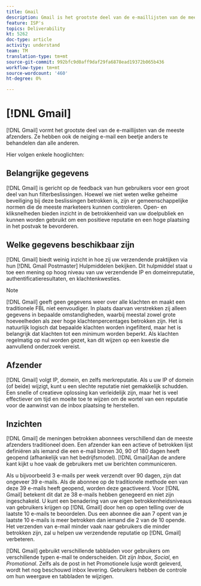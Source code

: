 ```yaml
---
title: Gmail
description: Gmail is het grootste deel van de e-maillijsten van de meeste afzenders. Ze hebben ook de neiging e-mail een beetje anders te behandelen dan alle anderen.
feature: ISP's
topics: Deliverability
kt: 5262
doc-type: article
activity: understand
team: TM
translation-type: tm+mt
source-git-commit: 992bfc9d0aff9daf29fa6878ead19372b065b436
workflow-type: tm+mt
source-wordcount: '460'
ht-degree: 0%

---
```



# [!DNL Gmail]

[!DNL Gmail] vormt het grootste deel van de e-maillijsten van de meeste afzenders. Ze hebben ook de neiging e-mail een beetje anders te behandelen dan alle anderen.

Hier volgen enkele hooglichten:

## Belangrijke gegevens

[!DNL Gmail] is gericht op de feedback van hun gebruikers voor een groot deel van hun filterbeslissingen. Hoewel we niet weten welke geheime beveiliging bij deze beslissingen betrokken is, zijn er gemeenschappelijke normen die de meeste marketeers kunnen controleren. Open- en kliksnelheden bieden inzicht in de betrokkenheid van uw doelpubliek en kunnen worden gebruikt om een positieve reputatie en een hoge plaatsing in het postvak te bevorderen.

## Welke gegevens beschikbaar zijn

[!DNL Gmail] biedt weinig inzicht in hoe zij uw verzendende praktijken via hun  [!DNL Gmail Postmaster] Hulpmiddelen bekijken. Dit hulpmiddel staat u toe een mening op hoog niveau van uw verzendende IP en domeinreputatie, authentificatieresultaten, en klachtenkwesties.

>[!NOTE]
>
>[!DNL Gmail] geeft geen gegevens weer over alle klachten en maakt een traditionele FBL niet eenvoudiger. In plaats daarvan verstrekken zij alleen gegevens in bepaalde omstandigheden, waarbij meestal zowel grote hoeveelheden als zeer hoge klachtenpercentages betrokken zijn. Het is natuurlijk logisch dat bepaalde klachten worden ingefilterd, maar het is belangrijk dat klachten tot een minimum worden beperkt. Als klachten regelmatig op nul worden gezet, kan dit wijzen op een kwestie die aanvullend onderzoek vereist.

## Afzender

[!DNL Gmail] volgt IP, domein, en zelfs merkreputatie. Als u uw IP of domein (of beide) wijzigt, kunt u een slechte reputatie niet gemakkelijk schudden. Een snelle of creatieve oplossing kan verleidelijk zijn, maar het is veel effectiever om tijd en moeite toe te wijzen om de wortel van een reputatie voor de aanwinst van de inbox plaatsing te herstellen.

## Inzichten

[!DNL Gmail] de meningen betrokken abonnees verschillend dan de meeste afzenders traditioneel doen. Een afzender kan een actieve of betrokken lijst definiëren als iemand die een e-mail binnen 30, 90 of 180 dagen heeft geopend (afhankelijk van het bedrijfsmodel). [!DNL Gmail]Aan de andere kant kijkt u hoe vaak de gebruikers met uw berichten communiceren.

Als u bijvoorbeeld 3 e-mails per week verzendt over 90 dagen, zijn dat ongeveer 39 e-mails. Als de abonnee op de traditionele methode een van deze 39 e-mails heeft geopend, worden deze geactiveerd. Voor [!DNL Gmail] betekent dit dat ze 38 e-mails hebben genegeerd en niet zijn ingeschakeld. U kunt een benadering van uw eigen betrokkenheidsniveaus van gebruikers krijgen op [!DNL Gmail] door hen op open telling over de laatste 10 e-mails te beoordelen. Dus een abonnee die aan 7 opent van je laatste 10 e-mails is meer betrokken dan iemand die 2 van de 10 opende. Het verzenden van e-mail minder vaak naar gebruikers die minder betrokken zijn, zal u helpen uw verzendende reputatie op [!DNL Gmail] verbeteren.

[!DNL Gmail] gebruikt verschillende tabbladen voor gebruikers om verschillende typen e-mail te onderscheiden. Dit zijn *Inbox*, *Social*, en *Promotional*. Zelfs als de post in het Promotionele lusje wordt geleverd, wordt het nog beschouwd inbox levering. Gebruikers hebben de controle om hun weergave en tabbladen te wijzigen.
